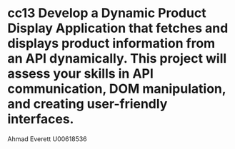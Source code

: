 # cc13 Develop a Dynamic Product Display Application that fetches and displays product information from an API dynamically. This project will assess your skills in API communication, DOM manipulation, and creating user-friendly interfaces.
Ahmad Everett U00618536
